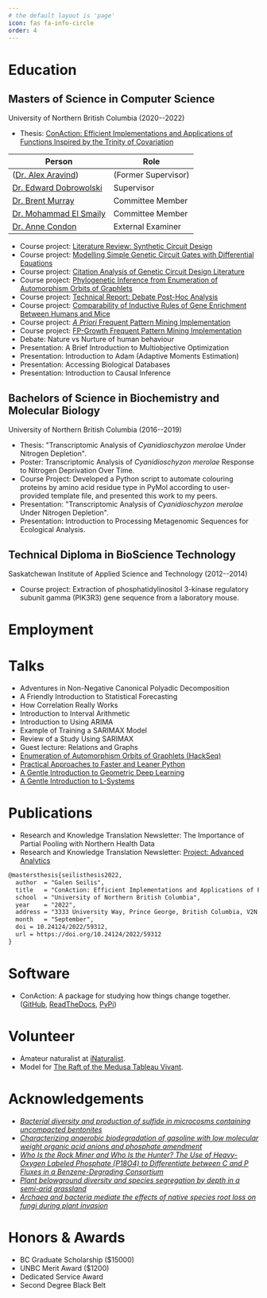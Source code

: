 ```yaml
---
# the default layout is 'page'
icon: fas fa-info-circle
order: 4
---
```


# Education

## Masters of Science in Computer Science

University of Northern British Columbia (2020--2022)

- Thesis: [ConAction: Efficient Implementations and Applications of Functions Inspired by the Trinity of Covariation](https://doi.org/10.24124/2022/59312)

| Person                 | Role              |
|------------------------|-------------------|
| ([Dr. Alex Aravind](https://scholar.google.ca/citations?user=F6DrkCEAAAAJ))     |(Former Supervisor)|
| [Dr. Edward Dobrowolski](https://www.researchgate.net/scientific-contributions/Edward-Dobrowolski-2054966210) | Supervisor        |
| [Dr. Brent Murray](https://www.researchgate.net/profile/Brent-Murray-2)       | Committee Member  |
| [Dr. Mohammad El Smaily](https://smaily.opened.ca/) | Committee Member  |
| [Dr. Anne Condon](https://www.cs.ubc.ca/~condon/)        | External Examiner |

- Course project: [Literature Review: Synthetic Circuit Design](https://github.com/galenseilis/CPSC791-Advanced-Special-Topics-I/blob/main/literature_review.pdf)
- Course project: [Modelling Simple Genetic Circuit Gates with Differential Equations](https://github.com/galenseilis/CPSC791-Advanced-Special-Topics-I/blob/main/project.pdf)
- Course project: [Citation Analysis of Genetic Circuit Design Literature](https://github.com/galenseilis/CPSC706-research-methods/blob/main/final_report.pdf)
- Course project: [Phylogenetic Inference from Enumeration of Automorphism Orbits of Graphlets](https://github.com/galenseilis/CPSC650-bioinformatics/blob/main/project.pdf)
- Course project: [Technical Report: Debate Post-Hoc Analysis](https://github.com/galenseilis/CPSC650-bioinformatics/blob/main/technical_report.pdf)
- Course project: [Comparability of Inductive Rules of Gene Enrichment Between Humans and Mice](https://github.com/galenseilis/CPSC673-data-mining-project/blob/main/project_report.pdf)
- Course project: [*A Priori* Frequent Pattern Mining Implementation](https://github.com/galenseilis/apriori-frequent-pattern-mining)
- Course project: [FP-Growth Frequent Pattern Mining Implementation](https://github.com/galenseilis/fpgrowth)
- Debate: Nature vs Nurture of human behaviour
- Presentation: A Brief Introduction to Multiobjective Optimization
- Presentation: Introduction to Adam (Adaptive Moments Estimation)
- Presentation: Accessing Biological Databases
- Presentation: Introduction to Causal Inference

## Bachelors of Science in Biochemistry and Molecular Biology

University of Northern British Columbia (2016--2019)

- Thesis: "Transcriptomic Analysis of *Cyanidioschyzon merolae* Under Nitrogen Depletion".
- Poster: Transcriptomic Analysis of *Cyanidioschyzon merolae* Response to Nitrogen Deprivation Over Time.
- Course Project: Developed a Python script to automate colouring proteins by amino acid residue type in PyMol according to user-provided template file, and presented this work to my peers.
- Presentation: "Transcriptomic Analysis of *Cyanidioschyzon merolae* Under Nitrogen Depletion".
- Presentation: Introduction to Processing Metagenomic Sequences for Ecological Analysis.

## Technical Diploma in BioScience Technology

Saskatchewan Institute of Applied Science and Technology (2012--2014)

- Course project: Extraction of phosphatidylinositol 3-kinase regulatory subunit gamma (PIK3R3) gene sequence from a laboratory mouse.

# Employment

# Talks
- Adventures in Non-Negative Canonical Polyadic Decomposition
- A Friendly Introduction to Statistical Forecasting
- How Correlation Really Works
- Introduction to Interval Arithmetic
- Introduction to Using ARIMA
- Example of Training a SARIMAX Model
- Review of a Study Using SARIMAX
- Guest lecture: Relations and Graphs
- [Enumeration of Automorphism Orbits of Graphlets (HackSeq)](https://www.youtube.com/watch?v=vY1UkCPSKH8)
- [Practical Approaches to Faster and Leaner Python](https://www.youtube.com/watch?v=W8VMOp8QCdE)
- [A Gentle Introduction to Geometric Deep Learning](https://video.unbc.ca/media/IWSS+February+11th+2022/0_xzlj7fi4/28597)
- [A Gentle Introduction to L-Systems](https://iwss.opened.ca/wp-content/uploads/sites/3318/2021/02/GSeilis-w21.pdf)

# Publications
- Research and Knowledge Translation Newsletter: The Importance of Partial Pooling with Northern Health Data
- Research and Knowledge Translation Newsletter: [Project: Advanced Analytics](https://www.northernhealth.ca/sites/northern_health/files/health-professionals/research/documents/knowledge-translation-newsletter-seven.pdf)
```latex
@mastersthesis{seilisthesis2022,
  author  = "Galen Seilis",
  title   = "ConAction: Efficient Implementations and Applications of Functions Inspired by the Trinity of Covariation",
  school  = "University of Northern British Columbia",
  year    = "2022",
  address = "3333 University Way, Prince George, British Columbia, V2N 4Z9, Canada",
  month   = "September",
  doi = 10.24124/2022/59312,
  url = https://doi.org/10.24124/2022/59312
}
```

# Software
 - ConAction: A package for studying how things change together. ([GitHub](https://github.com/galenseilis/ConAction), [ReadTheDocs](https://conaction.readthedocs.io/en/latest/), [PyPi](https://pypi.org/project/conaction/))

# Volunteer
- Amateur naturalist at [iNaturalist](https://www.inaturalist.org/people/5429560).
- Model for [The Raft of the Medusa Tableau Vivant](https://adadhannah.com/2009-the-raft-of-the-medusa-100-mile-house?fbclid=IwAR0Ixxz9coNKVft010WDHdze2Y4WruKFYPZA4vK0QTrBktzCGtTbQthjQvc).


# Acknowledgements
- [*Bacterial diversity and production of sulfide in microcosms containing uncompacted bentonites*](https://doi.org/10.1016/j.heliyon.2018.e00722)
- [*Characterizing anaerobic biodegradation of gasoline with low molecular weight organic acid anions and phosphate amendment*](https://harvest.usask.ca/handle/10388/8489)
- [*Who Is the Rock Miner and Who Is the Hunter? The Use of Heavy-Oxygen Labeled Phosphate (P18O4) to Differentiate between C and P Fluxes in a Benzene-Degrading Consortium*](https://pubs.acs.org/doi/10.1021/acs.est.7b05773)
- [*Plant belowground diversity and species segregation by depth in a semi-arid grassland*](https://www.tandfonline.com/doi/full/10.1080/11956860.2017.1403242)
- [*Archaea and bacteria mediate the effects of native species root loss on fungi during plant invasion*](https://www.nature.com/articles/ismej2016205)

# Honors & Awards
- BC Graduate Scholarship ($15000)
- UNBC Merit Award ($1200)
- Dedicated Service Award
- Second Degree Black Belt

